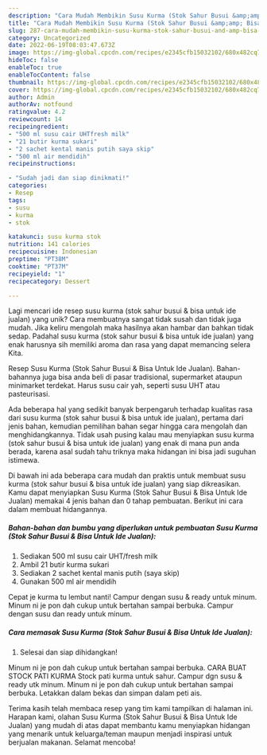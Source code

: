 ```yaml
---
description: "Cara Mudah Membikin Susu Kurma (Stok Sahur Busui &amp;amp; Bisa Untuk Ide Jualan) yang Lezat"
title: "Cara Mudah Membikin Susu Kurma (Stok Sahur Busui &amp;amp; Bisa Untuk Ide Jualan) yang Lezat"
slug: 287-cara-mudah-membikin-susu-kurma-stok-sahur-busui-and-amp-bisa-untuk-ide-jualan-yang-lezat
category: Uncategorized
date: 2022-06-19T08:03:47.673Z
image: https://img-global.cpcdn.com/recipes/e2345cfb15032102/680x482cq70/susu-kurma-stok-sahur-busui-bisa-untuk-ide-jualan-foto-resep-utama.jpg
hideToc: false
enableToc: true
enableTocContent: false
thumbnail: https://img-global.cpcdn.com/recipes/e2345cfb15032102/680x482cq70/susu-kurma-stok-sahur-busui-bisa-untuk-ide-jualan-foto-resep-utama.jpg
cover: https://img-global.cpcdn.com/recipes/e2345cfb15032102/680x482cq70/susu-kurma-stok-sahur-busui-bisa-untuk-ide-jualan-foto-resep-utama.jpg
author: Admin
authorAv: notfound
ratingvalue: 4.2
reviewcount: 14
recipeingredient:
- "500 ml susu cair UHTfresh milk"
- "21 butir kurma sukari"
- "2 sachet kental manis putih saya skip"
- "500 ml air mendidih"
recipeinstructions:

- "Sudah jadi dan siap dinikmati!"
categories:
- Resep
tags:
- susu
- kurma
- stok

katakunci: susu kurma stok 
nutrition: 141 calories
recipecuisine: Indonesian
preptime: "PT38M"
cooktime: "PT37M"
recipeyield: "1"
recipecategory: Dessert

---
```





Lagi mencari ide resep susu kurma (stok sahur busui &amp; bisa untuk ide jualan) yang unik? Cara membuatnya sangat tidak susah dan tidak juga mudah. Jika keliru mengolah maka hasilnya akan hambar dan bahkan tidak sedap. Padahal susu kurma (stok sahur busui &amp; bisa untuk ide jualan) yang enak harusnya sih memiliki aroma dan rasa yang dapat memancing selera Kita.





Resep Susu Kurma (Stok Sahur Busui &amp; Bisa Untuk Ide Jualan). Bahan-bahannya juga bisa anda beli di pasar tradisional, supermarket ataupun minimarket terdekat. Harus susu cair yah, seperti susu UHT atau pasteurisasi.

Ada beberapa hal yang sedikit banyak berpengaruh terhadap kualitas rasa dari susu kurma (stok sahur busui &amp; bisa untuk ide jualan), pertama dari jenis bahan, kemudian pemilihan bahan segar hingga cara mengolah dan menghidangkannya. Tidak usah pusing kalau mau menyiapkan susu kurma (stok sahur busui &amp; bisa untuk ide jualan) yang enak di mana pun anda berada, karena asal sudah tahu triknya maka hidangan ini bisa jadi suguhan istimewa.






Di bawah ini ada beberapa cara mudah dan praktis untuk membuat susu kurma (stok sahur busui &amp; bisa untuk ide jualan) yang siap dikreasikan. Kamu dapat menyiapkan Susu Kurma (Stok Sahur Busui &amp; Bisa Untuk Ide Jualan) memakai 4 jenis bahan dan 0 tahap pembuatan. Berikut ini cara dalam membuat hidangannya.

<!--inarticleads1-->

##### Bahan-bahan dan bumbu yang diperlukan untuk pembuatan Susu Kurma (Stok Sahur Busui &amp; Bisa Untuk Ide Jualan):

1. Sediakan 500 ml susu cair UHT/fresh milk
1. Ambil 21 butir kurma sukari
1. Sediakan 2 sachet kental manis putih (saya skip)
1. Gunakan 500 ml air mendidih


Cepat je kurma tu lembut nanti! Campur dengan susu &amp; ready untuk minum. Minum ni je pon dah cukup untuk bertahan sampai berbuka. Campur dengan susu dan ready untuk minum. 

<!--inarticleads2-->

##### Cara memasak Susu Kurma (Stok Sahur Busui &amp; Bisa Untuk Ide Jualan):


1. Selesai dan siap dihidangkan!

Minum ni je pon dah cukup untuk bertahan sampai berbuka. CARA BUAT STOCK PATI KURMA Stock pati kurma untuk sahur. Campur dgn susu &amp; ready utk minum. Minum ni je pon dah cukup untuk bertahan sampai berbuka. Letakkan dalam bekas dan simpan dalam peti ais. 

Terima kasih telah membaca resep yang tim kami tampilkan di halaman ini. Harapan kami, olahan Susu Kurma (Stok Sahur Busui &amp; Bisa Untuk Ide Jualan) yang mudah di atas dapat membantu kamu menyiapkan hidangan yang menarik untuk keluarga/teman maupun menjadi inspirasi untuk berjualan makanan. Selamat mencoba!
